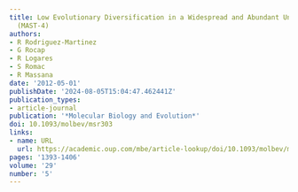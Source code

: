 ```yaml
---
title: Low Evolutionary Diversification in a Widespread and Abundant Uncultured Protist
  (MAST-4)
authors:
- R Rodriguez-Martinez
- G Rocap
- R Logares
- S Romac
- R Massana
date: '2012-05-01'
publishDate: '2024-08-05T15:04:47.462441Z'
publication_types:
- article-journal
publication: '*Molecular Biology and Evolution*'
doi: 10.1093/molbev/msr303
links:
- name: URL
  url: https://academic.oup.com/mbe/article-lookup/doi/10.1093/molbev/msr303
pages: '1393-1406'
volume: '29'
number: '5'
---
```

